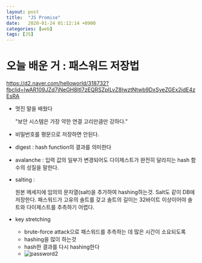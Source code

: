 ```yaml
---
layout: post
title:  "JS Promise"
date:   2020-01-24 01:12:14 +0900
categories: [web]
tags: [JS]
---
```


# 오늘 배운 거 : 패스워드 저장법

https://d2.naver.com/helloworld/318732?fbclid=IwAR109JZd7jNeGH8ltl7zEQRSZpILvZ8IwztNtwb9DxSyeZGEx2jdE4zEsRA



- 멋진 말을 배웠다 

  "보안 시스템은 가장 약한 연결 고리만큼만 강하다."

- 비밀번호를 평문으로 저장하면 안된다.

- digest : hash function의 결과를 의미한다

- avalanche : 입력 값의 일부가 변경되어도 다이제스트가 완전히 달라지는 hash 함수의 성질을 말한다.

- salting : 

  원본 메세지에 임의의 문자열(salt)을 추가하여 hashing하는것. Salt도 같이 DB에 저장한다. 패스워드가 고유의 솔트를 갖고 솔트의 길이는 32바이트 이상이어야 솔트와 다이제스트를 추측하기 어렵다.

- key stretching

  - brute-force attack으로 패스워드를 추측하는 데 많은 시간이 소요되도록
  - hashing을 많이 하는것
  - hash한 결과를 다시 hashing한다
  - ![password2](https://d2.naver.com/content/images/2015/06/helloworld-318732-2.png)
